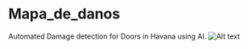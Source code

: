 # Mapa_de_danos
Automated Damage detection for Doors in Havana using AI.
![Alt text](./Screenshot%202025-02-09%20000430.png)


